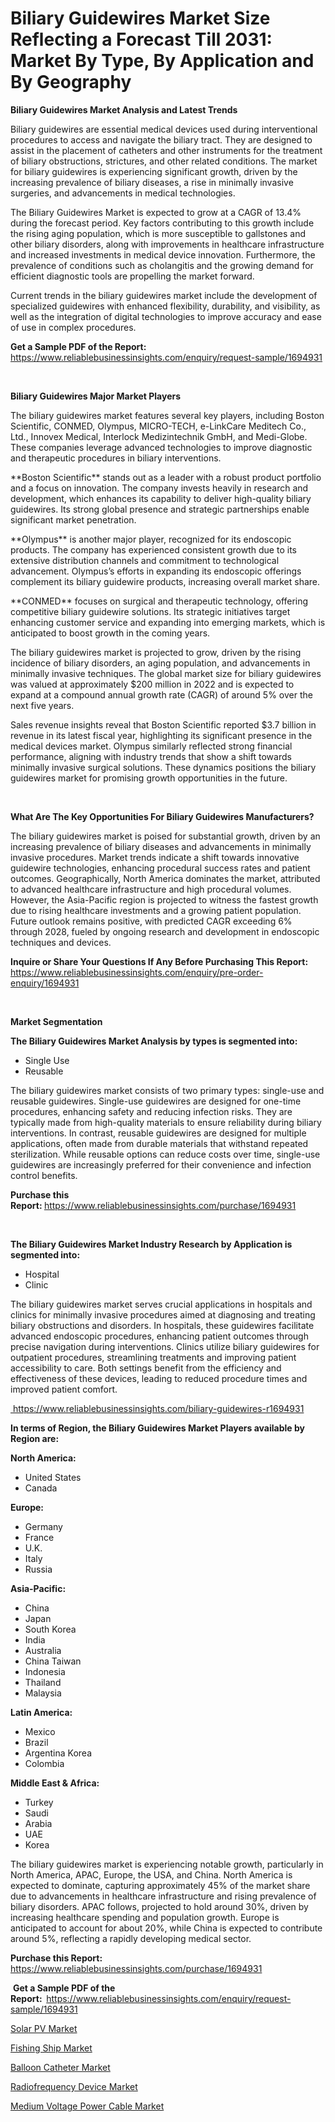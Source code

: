 <p><h1>Biliary Guidewires Market Size Reflecting a Forecast Till 2031: Market By Type, By Application and By Geography</h1></p><p><strong>Biliary Guidewires Market Analysis and Latest Trends</strong></p>
<p><p>Biliary guidewires are essential medical devices used during interventional procedures to access and navigate the biliary tract. They are designed to assist in the placement of catheters and other instruments for the treatment of biliary obstructions, strictures, and other related conditions. The market for biliary guidewires is experiencing significant growth, driven by the increasing prevalence of biliary diseases, a rise in minimally invasive surgeries, and advancements in medical technologies.</p><p>The Biliary Guidewires Market is expected to grow at a CAGR of 13.4% during the forecast period. Key factors contributing to this growth include the rising aging population, which is more susceptible to gallstones and other biliary disorders, along with improvements in healthcare infrastructure and increased investments in medical device innovation. Furthermore, the prevalence of conditions such as cholangitis and the growing demand for efficient diagnostic tools are propelling the market forward. </p><p>Current trends in the biliary guidewires market include the development of specialized guidewires with enhanced flexibility, durability, and visibility, as well as the integration of digital technologies to improve accuracy and ease of use in complex procedures.</p></p>
<p><strong>Get a Sample PDF of the Report:&nbsp;</strong> <a href="https://www.reliablebusinessinsights.com/enquiry/request-sample/1694931?utm_campaign=96&utm_medium=2&utm_source=Github&utm_content=ia&utm_term=06102024&utm_id=biliary-guidewires">https://www.reliablebusinessinsights.com/enquiry/request-sample/1694931</a></p>
<p>&nbsp;</p>
<p><strong>Biliary Guidewires Major Market Players</strong></p>
<p><p>The biliary guidewires market features several key players, including Boston Scientific, CONMED, Olympus, MICRO-TECH, e-LinkCare Meditech Co., Ltd., Innovex Medical, Interlock Medizintechnik GmbH, and Medi-Globe. These companies leverage advanced technologies to improve diagnostic and therapeutic procedures in biliary interventions.</p><p>**Boston Scientific** stands out as a leader with a robust product portfolio and a focus on innovation. The company invests heavily in research and development, which enhances its capability to deliver high-quality biliary guidewires. Its strong global presence and strategic partnerships enable significant market penetration.</p><p>**Olympus** is another major player, recognized for its endoscopic products. The company has experienced consistent growth due to its extensive distribution channels and commitment to technological advancement. Olympus’s efforts in expanding its endoscopic offerings complement its biliary guidewire products, increasing overall market share.</p><p>**CONMED** focuses on surgical and therapeutic technology, offering competitive biliary guidewire solutions. Its strategic initiatives target enhancing customer service and expanding into emerging markets, which is anticipated to boost growth in the coming years.</p><p>The biliary guidewires market is projected to grow, driven by the rising incidence of biliary disorders, an aging population, and advancements in minimally invasive techniques. The global market size for biliary guidewires was valued at approximately $200 million in 2022 and is expected to expand at a compound annual growth rate (CAGR) of around 5% over the next five years.</p><p>Sales revenue insights reveal that Boston Scientific reported $3.7 billion in revenue in its latest fiscal year, highlighting its significant presence in the medical devices market. Olympus similarly reflected strong financial performance, aligning with industry trends that show a shift towards minimally invasive surgical solutions. These dynamics positions the biliary guidewires market for promising growth opportunities in the future.</p></p>
<p>&nbsp;</p>
<p><strong>What Are The Key Opportunities For Biliary Guidewires Manufacturers?</strong></p>
<p><p>The biliary guidewires market is poised for substantial growth, driven by an increasing prevalence of biliary diseases and advancements in minimally invasive procedures. Market trends indicate a shift towards innovative guidewire technologies, enhancing procedural success rates and patient outcomes. Geographically, North America dominates the market, attributed to advanced healthcare infrastructure and high procedural volumes. However, the Asia-Pacific region is projected to witness the fastest growth due to rising healthcare investments and a growing patient population. Future outlook remains positive, with predicted CAGR exceeding 6% through 2028, fueled by ongoing research and development in endoscopic techniques and devices.</p></p>
<p><strong>Inquire or Share Your Questions If Any Before Purchasing This Report:</strong> <a href="https://www.reliablebusinessinsights.com/enquiry/pre-order-enquiry/1694931?utm_campaign=96&utm_medium=2&utm_source=Github&utm_content=ia&utm_term=06102024&utm_id=biliary-guidewires">https://www.reliablebusinessinsights.com/enquiry/pre-order-enquiry/1694931</a></p>
<p>&nbsp;</p>
<p><strong>Market Segmentation</strong></p>
<p><strong>The Biliary Guidewires Market Analysis by types is segmented into:</strong></p>
<p><ul><li>Single Use</li><li>Reusable</li></ul></p>
<p><p>The biliary guidewires market consists of two primary types: single-use and reusable guidewires. Single-use guidewires are designed for one-time procedures, enhancing safety and reducing infection risks. They are typically made from high-quality materials to ensure reliability during biliary interventions. In contrast, reusable guidewires are designed for multiple applications, often made from durable materials that withstand repeated sterilization. While reusable options can reduce costs over time, single-use guidewires are increasingly preferred for their convenience and infection control benefits.</p></p>
<p><strong>Purchase this Report:&nbsp;</strong><a href="https://www.reliablebusinessinsights.com/purchase/1694931?utm_campaign=96&utm_medium=2&utm_source=Github&utm_content=ia&utm_term=06102024&utm_id=biliary-guidewires">https://www.reliablebusinessinsights.com/purchase/1694931</a></p>
<p>&nbsp;</p>
<p><strong>The Biliary Guidewires Market Industry Research by Application is segmented into:</strong></p>
<p><ul><li>Hospital</li><li>Clinic</li></ul></p>
<p><p>The biliary guidewires market serves crucial applications in hospitals and clinics for minimally invasive procedures aimed at diagnosing and treating biliary obstructions and disorders. In hospitals, these guidewires facilitate advanced endoscopic procedures, enhancing patient outcomes through precise navigation during interventions. Clinics utilize biliary guidewires for outpatient procedures, streamlining treatments and improving patient accessibility to care. Both settings benefit from the efficiency and effectiveness of these devices, leading to reduced procedure times and improved patient comfort.</p></p>
<p><a href="https://www.reliablebusinessinsights.com/biliary-guidewires-r1694931?utm_campaign=96&utm_medium=2&utm_source=Github&utm_content=ia&utm_term=06102024&utm_id=biliary-guidewires">&nbsp;https://www.reliablebusinessinsights.com/biliary-guidewires-r1694931</a></p>
<p><strong>In terms of Region, the Biliary Guidewires Market Players available by Region are:</strong></p>
<p>
    <p> <strong> North America: </strong>
        <ul>
            <li>United States</li>
            <li>Canada</li>
        </ul>
        </p> 
    <p> <strong> Europe: </strong>
        <ul>
            <li>Germany</li>
            <li>France</li>
            <li>U.K.</li>
            <li>Italy</li>
            <li>Russia</li>
        </ul>
        </p> 
    <p> <strong> Asia-Pacific: </strong>
        <ul>
            <li>China</li>
            <li>Japan</li>
            <li>South Korea</li>
            <li>India</li>
            <li>Australia</li>
            <li>China Taiwan</li>
            <li>Indonesia</li>
            <li>Thailand</li>
            <li>Malaysia</li>
        </ul>
        </p> 
    <p> <strong> Latin America: </strong>
        <ul>
            <li>Mexico</li>
            <li>Brazil</li>
            <li>Argentina Korea</li>
            <li>Colombia</li>
        </ul>
        </p> 
    <p> <strong> Middle East & Africa: </strong>
        <ul>
            <li>Turkey</li>
            <li>Saudi</li>
            <li>Arabia</li>
            <li>UAE</li>
            <li>Korea</li>
        </ul>
    </p>
    </p>
<p><p>The biliary guidewires market is experiencing notable growth, particularly in North America, APAC, Europe, the USA, and China. North America is expected to dominate, capturing approximately 45% of the market share due to advancements in healthcare infrastructure and rising prevalence of biliary disorders. APAC follows, projected to hold around 30%, driven by increasing healthcare spending and population growth. Europe is anticipated to account for about 20%, while China is expected to contribute around 5%, reflecting a rapidly developing medical sector.</p></p>
<p><strong>Purchase this Report: </strong><a href="https://www.reliablebusinessinsights.com/purchase/1694931?utm_campaign=96&utm_medium=2&utm_source=Github&utm_content=ia&utm_term=06102024&utm_id=biliary-guidewires">https://www.reliablebusinessinsights.com/purchase/1694931</a></p>
<p>&nbsp;<strong>Get a Sample PDF of the Report:&nbsp;&nbsp;</strong><a href="https://www.reliablebusinessinsights.com/enquiry/request-sample/1694931?utm_campaign=96&utm_medium=2&utm_source=Github&utm_content=ia&utm_term=06102024&utm_id=biliary-guidewires">https://www.reliablebusinessinsights.com/enquiry/request-sample/1694931</a></p>
<p><strong></strong></p>
<p><p><a href="https://issuu.com/reportprime-2/docs/solar-pv-market-size-2030.pptx_ef7d4f9d7f47ee?utm_campaign=96&utm_medium=2&utm_source=Github&utm_content=ia&utm_term=06102024&utm_id=biliary-guidewires">Solar PV Market</a></p><p><a href="https://www.linkedin.com/pulse/fishing-ship-market-refracting-trends-consumer-behaviors-2024-2031-v4khc?utm_campaign=96&utm_medium=2&utm_source=Github&utm_content=ia&utm_term=06102024&utm_id=biliary-guidewires">Fishing Ship Market</a></p><p><a href="https://github.com/ChristianClark406/Market-Research-Report-List-1/blob/main/balloon-catheter-market.md?utm_campaign=96&utm_medium=2&utm_source=Github&utm_content=ia&utm_term=06102024&utm_id=biliary-guidewires">Balloon Catheter Market</a></p><p><a href="https://github.com/LacThu1/Market-Research-Report-List-1/blob/main/radiofrequency-device-market.md?utm_campaign=96&utm_medium=2&utm_source=Github&utm_content=ia&utm_term=06102024&utm_id=biliary-guidewires">Radiofrequency Device Market</a></p><p><a href="https://issuu.com/reportprime-2/docs/medium-voltage-power-cable-market-s_7118e6534cb990?utm_campaign=96&utm_medium=2&utm_source=Github&utm_content=ia&utm_term=06102024&utm_id=biliary-guidewires">Medium Voltage Power Cable Market</a></p></p>